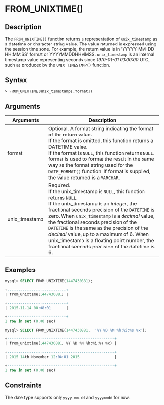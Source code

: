 # **FROM_UNIXTIME()**

## **Description**

The ``FROM_UNIXTIME()`` function returns a representation of ``unix_timestamp`` as a datetime or character string value. The value returned is expressed using the session time zone. For example, the return value is in 'YYYYY-MM-DD HH:MM:SS' format or YYYYMMDDHHMMSS. ``unix_timestamp`` is an internal timestamp value representing seconds since *1970-01-01 00:00:00* UTC, such as produced by the ``UNIX_TIMESTAMP()`` function.

## **Syntax**

```
> FROM_UNIXTIME(unix_timestamp[,format])
```

## **Arguments**

|  Arguments   | Description  |
|  ----  | ----  |
| format  | Optional.  A format string indicating the format of the return value.<br> If the format is omitted, this function returns a DATETIME value. <br>If the format is ``NULL``, this function returns ``NULL``.<br>format is used to format the result in the same way as the format string used for the `DATE_FORMAT()` function. If format is supplied, the value returned is a `VARCHAR`.|
|unix_timestamp|Required. <br>If the unix_timestamp is ``NULL``, this function returns ``NULL``. <br>If the unix_timestamp is an *integer*, the fractional seconds precision of the ``DATETIME`` is zero. When ``unix_timestamp`` is a *decimal* value, the fractional seconds precision of the ``DATETIME`` is the same as the precision of the *decimal* value, up to a maximum of 6. When unix_timestamp is a floating point number, the fractional seconds precision of the datetime is 6. |

## **Examples**

```sql
mysql> SELECT FROM_UNIXTIME(1447430881);

+---------------------------+
| from_unixtime(1447430881) |

+---------------------------+
| 2015-11-14 00:08:01       |

+---------------------------+
1 row in set (0.00 sec)

mysql> SELECT FROM_UNIXTIME(1447430881,  '%Y %D %M %h:%i:%s %x');

+-------------------------------------------------+
| from_unixtime(1447430881, %Y %D %M %h:%i:%s %x) |

+-------------------------------------------------+
| 2015 14th November 12:08:01 2015                |

+-------------------------------------------------+
1 row in set (0.00 sec)
```

## **Constraints**

The date type supports only `yyyy-mm-dd` and `yyyymmdd` for now.
